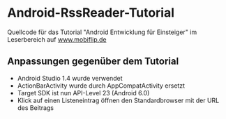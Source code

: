 # Android-RssReader-Tutorial
Quellcode für das Tutorial "Android Entwicklung für Einsteiger" im Leserbereich auf www.mobiflip.de

## Anpassungen gegenüber dem Tutorial 
- Android Studio 1.4 wurde verwendet
- ActionBarActivity wurde durch AppCompatActivity ersetzt
- Target SDK ist nun API-Level 23 (Android 6.0)
- Klick auf einen Listeneintrag öffnen den Standardbrowser mit der URL des Beitrags

